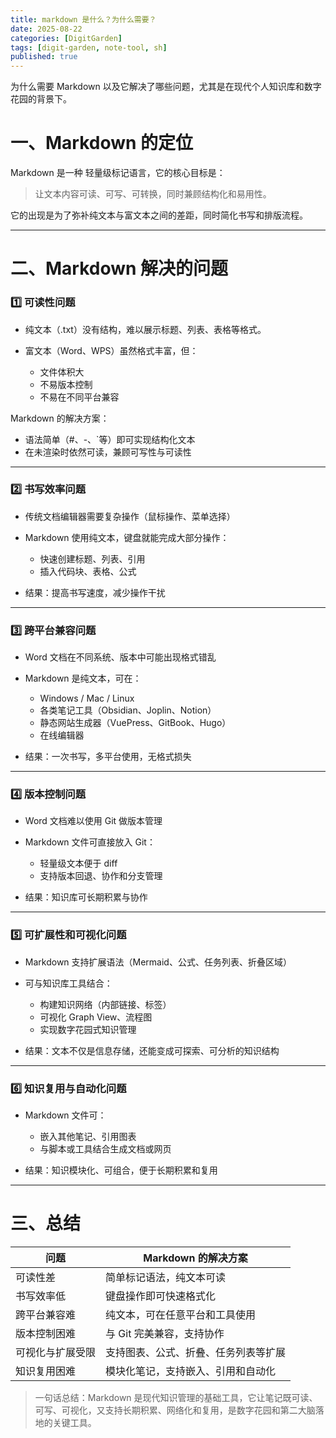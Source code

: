 ```yaml
---
title: markdown 是什么？为什么需要？
date: 2025-08-22
categories: [DigitGarden]
tags: [digit-garden, note-tool, sh]
published: true
---
```



为什么需要 Markdown 以及它解决了哪些问题，尤其是在现代个人知识库和数字花园的背景下。

# 一、Markdown 的定位

Markdown 是一种 轻量级标记语言，它的核心目标是：

> 让文本内容可读、可写、可转换，同时兼顾结构化和易用性。

它的出现是为了弥补纯文本与富文本之间的差距，同时简化书写和排版流程。

---

# 二、Markdown 解决的问题

### 1️⃣ 可读性问题

* 纯文本（.txt）没有结构，难以展示标题、列表、表格等格式。
* 富文本（Word、WPS）虽然格式丰富，但：

  * 文件体积大
  * 不易版本控制
  * 不易在不同平台兼容

Markdown 的解决方案：

* 语法简单（#、-、\`等）即可实现结构化文本
* 在未渲染时依然可读，兼顾可写性与可读性

---

### 2️⃣ 书写效率问题

* 传统文档编辑器需要复杂操作（鼠标操作、菜单选择）
* Markdown 使用纯文本，键盘就能完成大部分操作：

  * 快速创建标题、列表、引用
  * 插入代码块、表格、公式
* 结果：提高书写速度，减少操作干扰

---

### 3️⃣ 跨平台兼容问题

* Word 文档在不同系统、版本中可能出现格式错乱
* Markdown 是纯文本，可在：

  * Windows / Mac / Linux
  * 各类笔记工具（Obsidian、Joplin、Notion）
  * 静态网站生成器（VuePress、GitBook、Hugo）
  * 在线编辑器
* 结果：一次书写，多平台使用，无格式损失

---

### 4️⃣ 版本控制问题

* Word 文档难以使用 Git 做版本管理
* Markdown 文件可直接放入 Git：

  * 轻量级文本便于 diff
  * 支持版本回退、协作和分支管理
* 结果：知识库可长期积累与协作

---

### 5️⃣ 可扩展性和可视化问题

* Markdown 支持扩展语法（Mermaid、公式、任务列表、折叠区域）
* 可与知识库工具结合：

  * 构建知识网络（内部链接、标签）
  * 可视化 Graph View、流程图
  * 实现数字花园式知识管理
* 结果：文本不仅是信息存储，还能变成可探索、可分析的知识结构

---

### 6️⃣ 知识复用与自动化问题

* Markdown 文件可：

  * 嵌入其他笔记、引用图表
  * 与脚本或工具结合生成文档或网页
* 结果：知识模块化、可组合，便于长期积累和复用

---

# 三、总结

| 问题       | Markdown 的解决方案     |
| -------- | ------------------ |
| 可读性差     | 简单标记语法，纯文本可读       |
| 书写效率低    | 键盘操作即可快速格式化        |
| 跨平台兼容难   | 纯文本，可在任意平台和工具使用    |
| 版本控制困难   | 与 Git 完美兼容，支持协作    |
| 可视化与扩展受限 | 支持图表、公式、折叠、任务列表等扩展 |
| 知识复用困难   | 模块化笔记，支持嵌入、引用和自动化  |

> 一句话总结：Markdown 是现代知识管理的基础工具，它让笔记既可读、可写、可视化，又支持长期积累、网络化和复用，是数字花园和第二大脑落地的关键工具。
